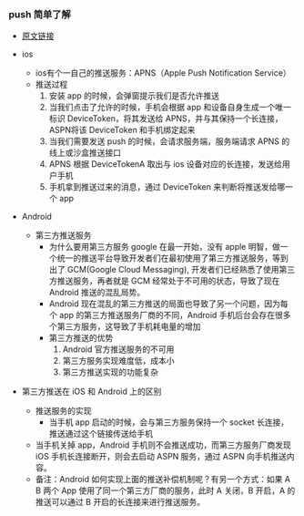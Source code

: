### push 简单了解
- [原文链接](https://www.cnblogs.com/chanshuyi/p/head_first_of_push_01.html)
- ios
  - ios有个一自己的推送服务：APNS（Apple Push Notification Service）
  - 推送过程
    1. 安装 app 的时候，会弹窗提示我们是否允许推送
    2. 当我们点击了允许的时候，手机会根据 app 和设备自身生成一个唯一标识 DeviceToken，将其发送给 APNS，并与其保持一个长连接，ASPN将该 DeviceToken 和手机绑定起来
    3. 当我们需要发送 push 的时候，会请求服务端，服务端请求 APNS 的线上或沙盒推送接口
    4. APNS 根据 DeviceTokenA 取出与 ios 设备对应的长连接，发送给用户手机
    5. 手机拿到推送过来的消息，通过 DeviceToken 来判断将推送发给哪一个 app

- Android
  - 第三方推送服务
    - 为什么要用第三方服务
      google 在最一开始，没有 apple 明智，做一个统一的推送平台导致开发者们在最初使用了第三方推送服务，等到出了 GCM(Google Cloud Messaging), 开发者们已经熟悉了使用第三方推送服务，再者就是 GCM 经常处于不可用的状态，导致了现在 Android 推送的混乱局势。
    - Android 现在混乱的第三方推送的局面也导致了另一个问题，因为每个 app 的第三方推送服务厂商的不同，Android 手机后台会存在很多个第三方服务，这导致了手机耗电量的增加
    - 第三方推送的优势
      1. Android 官方推送服务的不可用
      2. 第三方服务实现难度低，成本小
      3. 第三方推送实现的功能复杂
- 第三方推送在 iOS 和 Android 上的区别
  - 推送服务的实现
    - 当手机 app 启动的时候，会与第三方服务保持一个 socket 长连接，推送通过这个链接传送给手机
  - 当手机关掉 app，Android 手机则不会推送成功，而第三方服务厂商发现 iOS 手机长连接断开，则会去启动 ASPN 服务，通过 ASPN 向手机推送内容。
  - 备注：Android 如何实现上面的推送补偿机制呢？有另一个方式：如果 A B 两个 App 使用了同一个第三方厂商的服务，此时 A 关闭，B 开启，A 的推送可以通过 B 开启的长连接来进行推送服务。
